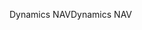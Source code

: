 <span data-ttu-id="08d44-101">Dynamics NAV</span><span class="sxs-lookup"><span data-stu-id="08d44-101">Dynamics NAV</span></span>